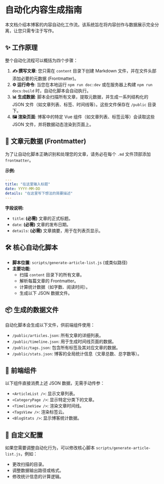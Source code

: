 # 自动化内容生成指南

本文档介绍本博客的内容自动化工作流。该系统旨在将内容创作与数据展示完全分离，让您只需专注于写作。

## ✨ 工作原理

整个自动化流程可以概括为四个步骤：

1. **✍️ 撰写文章**: 您只需在 `content` 目录下创建 Markdown 文件，并在文件头部添加必要的元数据 (Frontmatter)。
2. **⚙️ 运行命令**: 当您在本地运行 `npm run doc:dev` 或在服务器上构建 `npm run docs:build` 时，自动化脚本会自动执行。
3. **📊 生成数据**: 脚本会扫描所有文章，提取元数据，并生成一系列结构化的 JSON 文件（如文章列表、标签、时间线等）。这些文件保存在 `/public` 目录下。
4. **🖼️ 渲染页面**: 博客中的特定 Vue 组件（如文章列表、标签云等）会读取这些 JSON 文件，并将数据动态渲染到页面上。

## 📝 文章元数据 (Frontmatter)

为了让自动化脚本正确识别和处理您的文章，请务必在每个 `.md` 文件顶部添加 `frontmatter`。

**示例:**

```yaml
---
title: "在这里输入标题"
date: YYYY-MM-DD
details: "在这里写下想法的简要描述"
---
```

**字段说明:**

* `title`: **(必需)** 文章的正式标题。
* `date`: **(必需)** 文章的发布日期。
* `details`: **(必需)** 文章摘要，用于在列表页显示。

## 🛠️ 核心自动化脚本

* **脚本位置**: `scripts/generate-article-list.js` (或类似路径)
* **主要功能**:
  * 扫描 `content` 目录下的所有文章。
  * 解析每篇文章的 Frontmatter。
  * 计算统计数据（如字数、阅读时间）。
  * 生成以下 JSON 数据文件。

## 📦 生成的数据文件

自动化脚本会生成以下文件，供前端组件使用：

* `/public/articles.json`: 所有文章的详细列表。
* `/public/timeline.json`: 用于生成时间线页面的数据。
* `/public/tags.json`: 包含所有标签及其对应文章的数据。
* `/public/stats.json`: 博客的全局统计信息（文章总数、总字数等）。

## 🧩 前端组件

以下组件直接消费上述 JSON 数据，无需手动传参：

* `<ArticleList />`: 显示文章列表。
* `<CategoryPage />`: 显示特定分类下的文章。
* `<TimelineView />`: 渲染文章时间线。
* `<TagsView />`: 渲染标签云。
* `<BlogStats />`: 显示博客统计数据。

## 🔧 自定义配置

如果您需要调整自动化行为，可以修改核心脚本 `scripts/generate-article-list.js`，例如：

* 更改扫描的目录。
* 调整数据输出路径或格式。
* 修改统计信息的计算逻辑。
